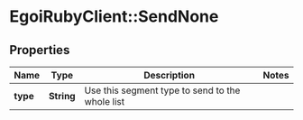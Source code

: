 # EgoiRubyClient::SendNone

## Properties
Name | Type | Description | Notes
------------ | ------------- | ------------- | -------------
**type** | **String** | Use this segment type to send to the whole list | 


